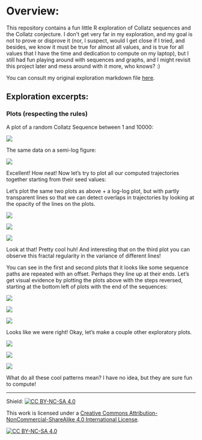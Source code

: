 # Overview:

This repository contains a fun little R exploration of Collatz sequences and the Collatz conjecture. I don't get very far in my exploration, and my goal is not to prove or disprove it (nor, I suspect, would I get close if I tried, and besides, we know it must be true for almost all values, and is true for all values that I have the time and dedication to compute on my laptop), but I still had fun playing around with sequences and graphs, and I might revisit this project later and mess around with it more, who knows? :) 

You can consult my original exploration markdown file [here](3x+1.md).

## Exploration excerpts:

### Plots (respecting the rules)

A plot of a random Collatz Sequence between 1 and 10000:

![](3x+1_files/figure-markdown_github/unnamed-chunk-5-1.png)

The same data on a semi-log figure:

![](3x+1_files/figure-markdown_github/unnamed-chunk-6-1.png)

Excellent! How neat! Now let’s try to plot all our computed trajectories
together starting from their seed values:

Let’s plot the same two plots as above + a log-log plot, but with partly
transparent lines so that we can detect overlaps in trajectories by
looking at the opacity of the lines on the plots.

![](3x+1_files/figure-markdown_github/unnamed-chunk-8-1.png)

![](3x+1_files/figure-markdown_github/unnamed-chunk-8-2.png)

![](3x+1_files/figure-markdown_github/unnamed-chunk-8-3.png)

Look at that! Pretty cool huh! And interesting that on the third plot
you can observe this fractal regularity in the variance of different
lines!

You can see in the first and second plots that it looks like some
sequence paths are repeated with an offset. Perhaps they line up at
their ends. Let’s get visual evidence by plotting the plots above with
the steps reversed, starting at the bottom left of plots with the end of
the sequences:

![](3x+1_files/figure-markdown_github/unnamed-chunk-9-1.png)

![](3x+1_files/figure-markdown_github/unnamed-chunk-9-2.png)

![](3x+1_files/figure-markdown_github/unnamed-chunk-9-3.png)

Looks like we were right! Okay, let’s make a couple other exploratory plots.

![](3x+1_files/figure-markdown_github/unnamed-chunk-10-1.png)

![](3x+1_files/figure-markdown_github/unnamed-chunk-10-2.png)

![](3x+1_files/figure-markdown_github/unnamed-chunk-10-3.png)

What do all these cool patterns mean? I have no idea, but they are sure fun to compute!

----------------------------------------------------------------------------------------------

Shield: [![CC BY-NC-SA 4.0][cc-by-nc-sa-shield]][cc-by-nc-sa]

This work is licensed under a
[Creative Commons Attribution-NonCommercial-ShareAlike 4.0 International License][cc-by-nc-sa].

[![CC BY-NC-SA 4.0][cc-by-nc-sa-image]][cc-by-nc-sa]

[cc-by-nc-sa]: http://creativecommons.org/licenses/by-nc-sa/4.0/
[cc-by-nc-sa-image]: https://licensebuttons.net/l/by-nc-sa/4.0/88x31.png
[cc-by-nc-sa-shield]: https://img.shields.io/badge/License-CC%20BY--NC--SA%204.0-lightgrey.svg
